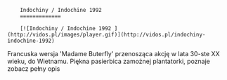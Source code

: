 
        Indochiny / Indochine 1992 
        =============
        
        [![Indochiny / Indochine 1992 ](http://vidos.pl/images/player.gif)](http://vidos.pl/indochiny-indochine-1992)
        
        
 Francuska wersja 'Madame Buterfly' przenosząca akcję w lata 30-ste XX wieku, do Wietnamu. Piękna pasierbica zamożnej plantatorki, poznaje zobacz pełny opis
    